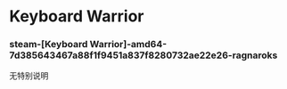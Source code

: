 # Keyboard Warrior

### steam-[Keyboard Warrior]-amd64-7d385643467a88f1f9451a837f8280732ae22e26-ragnaroks
无特别说明